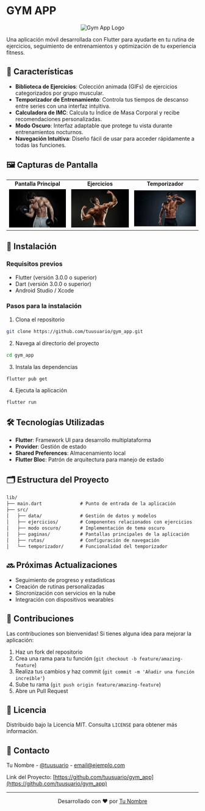 # GYM APP

<p align="center">
  <img src="assets/arm_muscle_male_body_icon_143229.ico" width="100" alt="Gym App Logo">
</p>

Una aplicación móvil desarrollada con Flutter para ayudarte en tu rutina de ejercicios, seguimiento de entrenamientos y optimización de tu experiencia fitness.

## 📱 Características

- **Biblioteca de Ejercicios**: Colección animada (GIFs) de ejercicios categorizados por grupo muscular.
- **Temporizador de Entrenamiento**: Controla tus tiempos de descanso entre series con una interfaz intuitiva.
- **Calculadora de IMC**: Calcula tu Índice de Masa Corporal y recibe recomendaciones personalizadas.
- **Modo Oscuro**: Interfaz adaptable que protege tu vista durante entrenamientos nocturnos.
- **Navegación Intuitiva**: Diseño fácil de usar para acceder rápidamente a todas las funciones.

## 🖼️ Capturas de Pantalla

<div align="center">
  <table>
    <tr>
      <td align="center"><strong>Pantalla Principal</strong></td>
      <td align="center"><strong>Ejercicios</strong></td>
      <td align="center"><strong>Temporizador</strong></td>
    </tr>
    <tr>
      <td><img src="assets/portada1.jpg" width="200"/></td>
      <td><img src="assets/brazo.jpg" width="200"/></td>
      <td><img src="assets/portada2.jpg" width="200"/></td>
    </tr>
  </table>
</div>

## 🚀 Instalación

### Requisitos previos
- Flutter (versión 3.0.0 o superior)
- Dart (versión 3.0.0 o superior)
- Android Studio / Xcode

### Pasos para la instalación

1. Clona el repositorio
```bash
git clone https://github.com/tuusuario/gym_app.git
```

2. Navega al directorio del proyecto
```bash
cd gym_app
```

3. Instala las dependencias
```bash
flutter pub get
```

4. Ejecuta la aplicación
```bash
flutter run
```

## 🛠️ Tecnologías Utilizadas

- **Flutter**: Framework UI para desarrollo multiplataforma
- **Provider**: Gestión de estado
- **Shared Preferences**: Almacenamiento local
- **Flutter Bloc**: Patrón de arquitectura para manejo de estado

## 🗂️ Estructura del Proyecto

```
lib/
├── main.dart              # Punto de entrada de la aplicación
├── src/
│   ├── data/              # Gestión de datos y modelos
│   ├── ejercicios/        # Componentes relacionados con ejercicios
│   ├── modo oscuro/       # Implementación de tema oscuro
│   ├── paginas/           # Pantallas principales de la aplicación
│   ├── rutas/             # Configuración de navegación
│   └── temporizador/      # Funcionalidad del temporizador
```

## 🔜 Próximas Actualizaciones

- Seguimiento de progreso y estadísticas
- Creación de rutinas personalizadas
- Sincronización con servicios en la nube
- Integración con dispositivos wearables

## 🤝 Contribuciones

Las contribuciones son bienvenidas! Si tienes alguna idea para mejorar la aplicación:

1. Haz un fork del repositorio
2. Crea una rama para tu función (`git checkout -b feature/amazing-feature`)
3. Realiza tus cambios y haz commit (`git commit -m 'Añadir una función increíble'`)
4. Sube tu rama (`git push origin feature/amazing-feature`)
5. Abre un Pull Request

## 📄 Licencia

Distribuido bajo la Licencia MIT. Consulta `LICENSE` para obtener más información.

## 📧 Contacto

Tu Nombre - [@tuusuario](https://twitter.com/tuusuario) - email@ejemplo.com

Link del Proyecto: [https://github.com/tuusuario/gym_app](https://github.com/tuusuario/gym_app)

---

<p align="center">
  Desarrollado con ❤️ por <a href="https://github.com/tuusuario">Tu Nombre</a>
</p>
